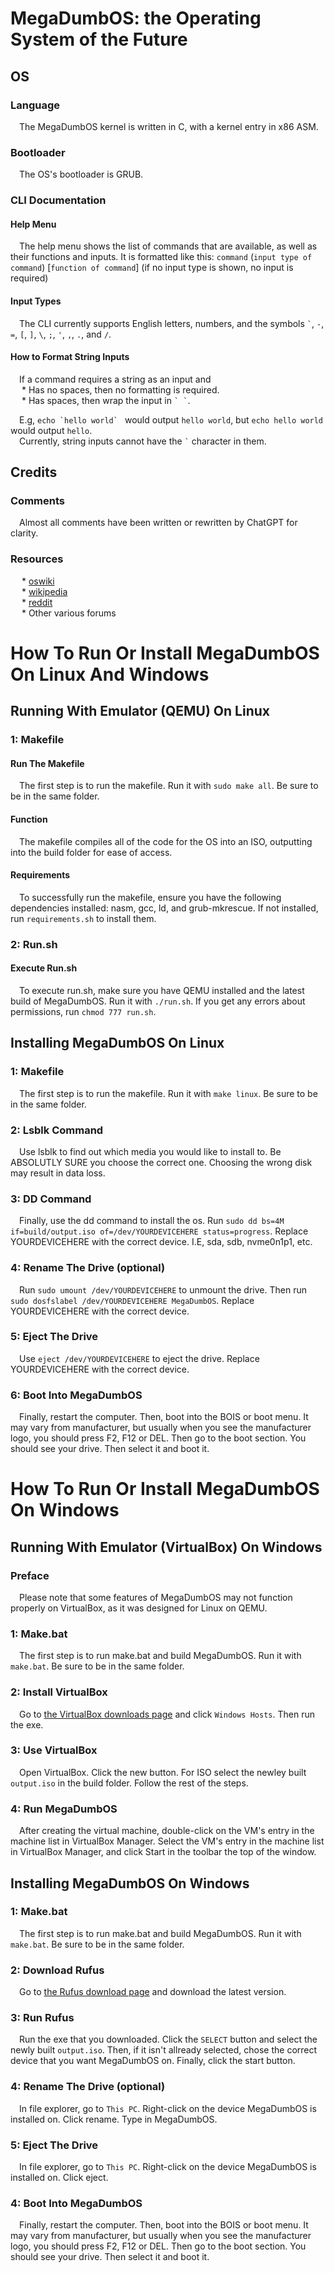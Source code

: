 # MegaDumbOS: the Operating System of the Future

## OS  

### Language  

&emsp;The MegaDumbOS kernel is written in C, with a kernel entry in x86 ASM.  

### Bootloader
&emsp;The OS's bootloader is GRUB.

### CLI Documentation

#### Help Menu
&emsp;The help menu shows the list of commands that are available, as well as their functions and inputs. It is formatted like this: `command` (`input type of command`) [`function of command`] (if no input type is shown, no input is required)

#### Input Types
&emsp;The CLI currently supports English letters, numbers, and the symbols `` ` ``, `-`, `=`, `[`, `]`, `\`, `;`, `'`, `,`, `.`, and `/`.

#### How to Format String Inputs
&emsp;If a command requires a string as an input and  
&emsp; * Has no spaces, then no formatting is required.  
&emsp; * Has spaces, then wrap the input in `` ` ` ``.
  
&emsp;E.g, ``echo `hello world` `` would output `hello world`, but `echo hello world` would output `hello`.  
&emsp;Currently, string inputs cannot have the `` ` `` character in them.

## Credits

### Comments
&emsp;Almost all comments have been written or rewritten by ChatGPT for clarity.

### Resources
&emsp; * [oswiki](https://wiki.osdev.org)  
&emsp; * [wikipedia](https://www.wikipedia.org/)  
&emsp; * [reddit](https://www.reddit.com/)  
&emsp; * Other various forums

# How To Run Or Install MegaDumbOS On Linux And Windows

## Running With Emulator (QEMU) On Linux

### 1: Makefile

#### Run The Makefile
&emsp;The first step is to run the makefile. Run it with `sudo make all`. Be sure to be in the same folder.

#### Function
&emsp;The makefile compiles all of the code for the OS into an ISO, outputting into the build folder for ease of access.

#### Requirements
&emsp;To successfully run the makefile, ensure you have the following dependencies installed: nasm, gcc, ld, and grub-mkrescue. If not installed, run `requirements.sh` to install them.

### 2: Run.sh

#### Execute Run.sh
&emsp;To execute run.sh, make sure you have QEMU installed and the latest build of MegaDumbOS. Run it with `./run.sh`. If you get any errors about permissions, run `chmod 777 run.sh`.

## Installing MegaDumbOS On Linux

### 1: Makefile
&emsp;The first step is to run the makefile. Run it with `make linux`. Be sure to be in the same folder.

### 2: Lsblk Command
&emsp;Use lsblk to find out which media you would like to install to. Be ABSOLUTLY SURE you choose the correct one. Choosing the wrong disk may result in data loss.

### 3: DD Command
&emsp;Finally, use the dd command to install the os. Run `sudo dd bs=4M if=build/output.iso of=/dev/YOURDEVICEHERE status=progress`. Replace YOURDEVICEHERE with the correct device. I.E, sda, sdb, nvme0n1p1, etc.

### 4: Rename The Drive (optional)
&emsp;Run `sudo umount /dev/YOURDEVICEHERE` to unmount the drive. Then run `sudo dosfslabel /dev/YOURDEVICEHERE MegaDumbOS`. Replace YOURDEVICEHERE with the correct device.

### 5: Eject The Drive
&emsp;Use `eject /dev/YOURDEVICEHERE` to eject the drive. Replace YOURDEVICEHERE with the correct device. 

### 6: Boot Into MegaDumbOS
&emsp;Finally, restart the computer. Then, boot into the BOIS or boot menu. It may vary from manufacturer, but usually when you see the manufacturer logo, you should press F2, F12 or DEL. Then go to the boot section. You should see your drive. Then select it and boot it.

# How To Run Or Install MegaDumbOS On Windows

## Running With Emulator (VirtualBox) On Windows

### Preface
&emsp;Please note that some features of MegaDumbOS may not function properly on VirtualBox, as it was designed for Linux on QEMU.

### 1: Make.bat
&emsp;The first step is to run make.bat and build MegaDumbOS. Run it with `make.bat`. Be sure to be in the same folder.

### 2: Install VirtualBox
&emsp;Go to [the VirtualBox downloads page](https://www.virtualbox.org/wiki/Downloads) and click `Windows Hosts`. Then run the exe.

### 3: Use VirtualBox
&emsp;Open VirtualBox. Click the new button. For ISO select the newley built `output.iso` in the build folder. Follow the rest of the steps.

### 4: Run MegaDumbOS
&emsp;After creating the virtual machine, double-click on the VM's entry in the machine list in VirtualBox Manager. Select the VM's entry in the machine list in VirtualBox Manager, and click Start in the toolbar the top of the window. 

## Installing MegaDumbOS On Windows

### 1: Make.bat
&emsp;The first step is to run make.bat and build MegaDumbOS. Run it with `make.bat`. Be sure to be in the same folder.

### 2: Download Rufus
&emsp;Go to [the Rufus download page](https://rufus.ie/downloads/) and download the latest version.

### 3: Run Rufus
&emsp;Run the exe that you downloaded. Click the `SELECT` button and select the newly built `output.iso`. Then, if it isn't allready selected, chose the correct device that you want MegaDumbOS on. Finally, click the start button.

### 4: Rename The Drive (optional)
&emsp;In file explorer, go to `This PC`. Right-click on the device MegaDumbOS is installed on. Click rename. Type in MegaDumbOS.

### 5: Eject The Drive
&emsp;In file explorer, go to `This PC`. Right-click on the device MegaDumbOS is installed on. Click eject.

### 4: Boot Into MegaDumbOS
&emsp;Finally, restart the computer. Then, boot into the BOIS or boot menu. It may vary from manufacturer, but usually when you see the manufacturer logo, you should press F2, F12 or DEL. Then go to the boot section. You should see your drive. Then select it and boot it.
